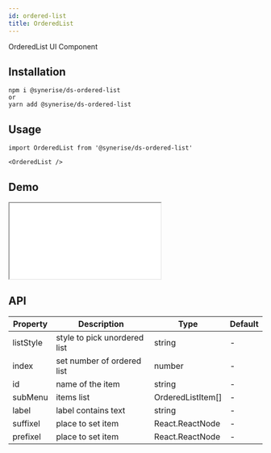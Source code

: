 ```yaml
---
id: ordered-list
title: OrderedList
---
```


OrderedList UI Component

## Installation
```
npm i @synerise/ds-ordered-list
or
yarn add @synerise/ds-ordered-list
```

## Usage
```
import OrderedList from '@synerise/ds-ordered-list'

<OrderedList />

```

## Demo

<iframe src="/storybook-static/iframe.html?id=components-ordered-list--default"></iframe>

## API

| Property       | Description                   | Type                     | Default     |
| -------------- | ----------------------------- | ------------------------ | ----------- |
| listStyle      | style to pick unordered list  | string                   | -           |      
| index          | set number of ordered list    | number                   | -           |
| id             | name of the item              | string                   | -           |
| subMenu        | items list                    | OrderedListItem[]        | -           |
| label          | label contains text           | string                   | -           |
| suffixel       | place to set item             | React.ReactNode          | -           |
| prefixel       | place to set item             | React.ReactNode          | -           |

